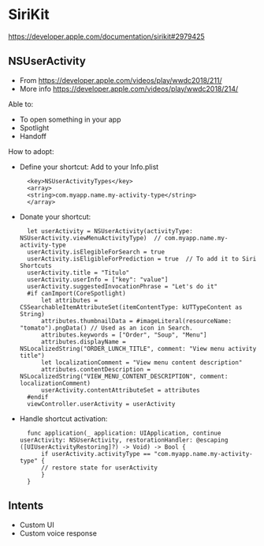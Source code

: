 # SiriKit

https://developer.apple.com/documentation/sirikit#2979425


## NSUserActivity

- From https://developer.apple.com/videos/play/wwdc2018/211/
- More info https://developer.apple.com/videos/play/wwdc2018/214/

Able to:
- To open something in your app
- Spotlight 
- Handoff

How to adopt:

- Define your shortcut: Add to your Info.plist

        <key>NSUserActivityTypes</key>
        <array>
        <string>com.myapp.name.my-activity-type</string>
        </array>

- Donate your shortcut:

        let userActivity = NSUserActivity(activityType: NSUserActivity.viewMenuActivityType)  // com.myapp.name.my-activity-type
        userActivity.isElegibleForSearch = true
        userActivity.isEligibleForPrediction = true  // To add it to Siri Shortcuts
        userActivity.title = "Titulo"
        userActivity.userInfo = ["key": "value"]
        userActivity.suggestedInvocationPhrase = "Let's do it"
        #if canImport(CoreSpotlight)
            let attributes = CSSearchableItemAttributeSet(itemContentType: kUTTypeContent as String)
            attributes.thumbnailData = #imageLiteral(resourceName: "tomato").pngData() // Used as an icon in Search.
            attributes.keywords = ["Order", "Soup", "Menu"]
            attributes.displayName = NSLocalizedString("ORDER_LUNCH_TITLE", comment: "View menu activity title")
            let localizationComment = "View menu content description"
            attributes.contentDescription = NSLocalizedString("VIEW_MENU_CONTENT_DESCRIPTION", comment: localizationComment)
            userActivity.contentAttributeSet = attributes
        #endif
        viewController.userActivity = userActivity

- Handle shortcut activation:

        func application(_ application: UIApplication, continue userActivity: NSUserActivity, restorationHandler: @escaping ([UIUserActivityRestoring]?) -> Void) -> Bool {
            if userActivity.activityType == "com.myapp.name.my-activity-type" {
            // restore state for userActivity
            }
        }



## Intents
- Custom UI
- Custom voice response


